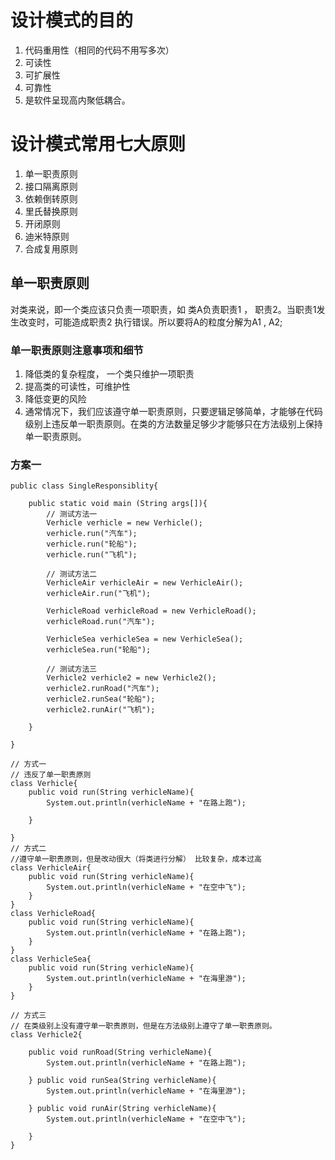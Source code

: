 # 设计模式的目的
1. 代码重用性（相同的代码不用写多次）
2. 可读性
3. 可扩展性
4. 可靠性
5. 是软件呈现高内聚低耦合。

# 设计模式常用七大原则
1.  单一职责原则
2.  接口隔离原则
3.  依赖倒转原则
4.  里氏替换原则
5.  开闭原则
6.  迪米特原则
7.  合成复用原则
## 单一职责原则
对类来说，即一个类应该只负责一项职责，如 类A负责职责1 ， 职责2。当职责1发生改变时，可能造成职责2 执行错误。所以要将A的粒度分解为A1 , A2;
### 单一职责原则注意事项和细节
1. 降低类的复杂程度， 一个类只维护一项职责
2. 提高类的可读性，可维护性
3. 降低变更的风险
4. 通常情况下，我们应该遵守单一职责原则，只要逻辑足够简单，才能够在代码级别上违反单一职责原则。在类的方法数量足够少才能够只在方法级别上保持单一职责原则。

### 方案一 
```
public class SingleResponsiblity{

    public static void main (String args[]){
        // 测试方法一
        Verhicle verhicle = new Verhicle();
        verhicle.run("汽车");
        verhicle.run("轮船");
        verhicle.run("飞机");

        // 测试方法二
        VerhicleAir verhicleAir = new VerhicleAir();
        verhicleAir.run("飞机");

        VerhicleRoad verhicleRoad = new VerhicleRoad();
        verhicleRoad.run("汽车");
        
        VerhicleSea verhicleSea = new VerhicleSea();
        verhicleSea.run("轮船");
        
        // 测试方法三
        Verhicle2 verhicle2 = new Verhicle2();
        verhicle2.runRoad("汽车");
        verhicle2.runSea("轮船");
        verhicle2.runAir("飞机");

    }

}

// 方式一
// 违反了单一职责原则
class Verhicle{
    public void run(String verhicleName){
        System.out.println(verhicleName + "在路上跑");

    }

}
// 方式二
//遵守单一职责原则，但是改动很大（将类进行分解） 比较复杂，成本过高
class VerhicleAir{
    public void run(String verhicleName){
        System.out.println(verhicleName + "在空中飞");
    }
}
class VerhicleRoad{
    public void run(String verhicleName){
        System.out.println(verhicleName + "在路上跑");
    }
}
class VerhicleSea{
    public void run(String verhicleName){
        System.out.println(verhicleName + "在海里游");
    }
}

// 方式三
// 在类级别上没有遵守单一职责原则，但是在方法级别上遵守了单一职责原则。
class Verhicle2{

    public void runRoad(String verhicleName){
        System.out.println(verhicleName + "在路上跑");

    } public void runSea(String verhicleName){
        System.out.println(verhicleName + "在海里游");

    } public void runAir(String verhicleName){
        System.out.println(verhicleName + "在空中飞");

    }
}

```
